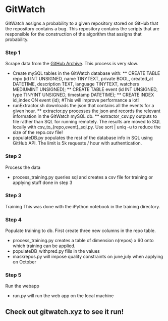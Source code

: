 # GitWatch

GitWatch assigns a probability to a given repository stored on GitHub that the repository
contains a bug. This repository contains the scripts that are responsible for the construction
of the algorithm that assigns that probability.

### Step 1

Scrape data from the [GitHub Archive](githubarchive.org). This process is very slow.
* Create mySQL tables in the GitWatch database with:
** CREATE TABLE repo (id INT UNSIGNED, name TINYTEXT, private BOOL, created_at DATETIME, description TEXT, language TINYTEXT, watchers MEDIUMINT UNSIGNED);
** CREATE TABLE event (id INT UNSIGNED, type TINYINT UNSIGNED, timestamp DATETIME);
** CREATE INDEX id_index ON event (id); #This will improve performance a lot!
* runExtractor.sh downloads the json that contains all the events for a given hour.
** extractor.py processes the json and records the relevant information in the GitWatch mySQL db.
** extractor_csv.py outputs to file rather than SQL for running remotely. The results are moved to SQL locally with csv_to_{repo,event}_sql.py. Use sort <filename> | uniq -u to reduce the size of the repo.csv file!
* populateDB.py  populates the rest of the database info in SQL using GitHub API. The limit is 5k requests / hour with authentication.

### Step 2

Process the data
* process_training.py queries sql and creates a csv file for training or applying stuff done in step 3

### Step 3

Training
This was done with the iPython notebook in the training directory.

### Step 4

Populate training to db. First create three new columns in the repo table.
* process_training.py creates a table of dimension n(repos) x 60 onto which training can be applied.
* populateDB_withpred.py fills in the values
* maskrepos.py will impose quality constraints on june,july when applying on October

### Step 5

Run the webapp
* run.py will run the web app on the local machine

## Check out gitwatch.xyz to see it run!
